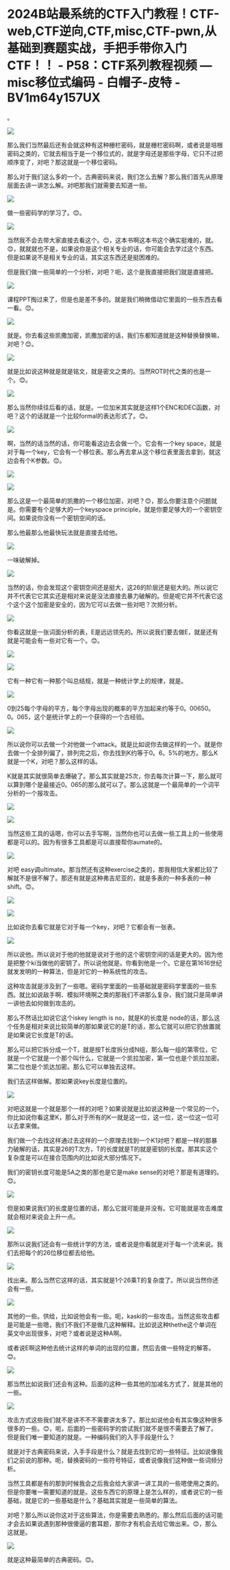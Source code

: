# 2024B站最系统的CTF入门教程！CTF-web,CTF逆向,CTF,misc,CTF-pwn,从基础到赛题实战，手把手带你入门CTF！！ - P58：CTF系列教程视频 — misc移位式编码 - 白帽子-皮特 - BV1m64y157UX

。

![](img/bd6667618c0aa653833f5d10e4e19aba_1.png)

那么我们当然最后还有会就这种有这种栅栏密码，就是栅栏密码啊，或者说是培根密码之类的，它就去相当于是一个移位式的，就是字母还是那些字母，它只不过把顺序变了，对吧？那这就是一个移位密码。

那么对于我们这么多的一个。古典密码来说，我们怎么去解？那么我们首先从原理层面去讲一讲怎么解。对吧那我们就需要去知道一些。



![](img/bd6667618c0aa653833f5d10e4e19aba_3.png)

做一些密码学的学习了。😊。

![](img/bd6667618c0aa653833f5d10e4e19aba_5.png)

当然我不会去带大家直接去看这个。😊，这本书啊这本书这个确实挺难的，就。😊，就就就也不是，如果说你是这个相关专业的话，你可能会去学过这个东西。但是如果说不是相关专业的话，其实这东西还是挺困难的。

但是我们做一些简单的一个分析，对吧？呃，这个是我直接把我们就是直接把。

![](img/bd6667618c0aa653833f5d10e4e19aba_7.png)

课程PPT掏过来了，但是也是差不多的。就是我们稍微借动它里面的一些东西去看一看。😊。

![](img/bd6667618c0aa653833f5d10e4e19aba_9.png)

就是。你去看这些凯撒加密，凯撒加密的话，我们东都知道就是这种替换替换嘛，对吧？😊。

![](img/bd6667618c0aa653833f5d10e4e19aba_11.png)

就是比如说这种就是就是铭文，就是密文之类的。当然ROT时代之类的也是一个。😊。

![](img/bd6667618c0aa653833f5d10e4e19aba_13.png)

那么当然你续往后看的话，就是。一位加米其实就是这样1个ENC和DEC函数，对吧？这个的话就是一个比较formal的表达形式了。😊。



![](img/bd6667618c0aa653833f5d10e4e19aba_15.png)

啊，当然的话当然的话，你可能看这边去会做一个。它会有一个key space，就是对于每一个key，它会有一个移位表。那么再去拿从这个移位表里面去拿到，就这边会有个K参数。😊。



![](img/bd6667618c0aa653833f5d10e4e19aba_17.png)

![](img/bd6667618c0aa653833f5d10e4e19aba_18.png)

那么这是一个最简单的凯撒的一个移位加密，对吧？😊，那么你要注意个问题就是。你需要有个足够大的一个keyspace principle，就是你要足够大的一个密钥空间。如果说你没有一个密钥空间的话。

那么他最那么他最快玩法就是直接去给他。

![](img/bd6667618c0aa653833f5d10e4e19aba_20.png)

一味破解掉。

![](img/bd6667618c0aa653833f5d10e4e19aba_22.png)

当然的话，你会发现这个密钥空间还是挺大，这26的阶层还是挺大的。所以说它并不代表它它其实还是相对来说是没法直接去暴力破解的。但是呢它并不代表它这个这个这个加密是安全的，因为它可以去做一些对吧？次频分析。



![](img/bd6667618c0aa653833f5d10e4e19aba_24.png)

你看这就是一张词面分析的表，E是远远领先的。所以说我们要去做E，就是还有就是可能会有一些对它有一个。😊。



![](img/bd6667618c0aa653833f5d10e4e19aba_26.png)

![](img/bd6667618c0aa653833f5d10e4e19aba_27.png)

它有一种它有一种那个叫总结规，就是一种统计学上的规律，就是。

![](img/bd6667618c0aa653833f5d10e4e19aba_29.png)

0到25每个字母的平方，每个字母出现的概率的平方加起来约等于0。00650。0。065，这个是统计学上的一个获得的一个古经验。



![](img/bd6667618c0aa653833f5d10e4e19aba_31.png)

所以说你可以去做一个对他做一个attack。就是比如说你去做这样的一个。就是你去做一个全排列偏了，排列完之后，你去找到K约等于0。6。5%的地方。那么K就是一个K，对吧？那么这样的话。

K就是其实就很简单去爆破了。那么其实就是25次，你去每次计算一下，那么就可以算到哪个是最接近0。065的那么就可以了。那么这就是一个最简单的一个词平分析的一个报攻击。



![](img/bd6667618c0aa653833f5d10e4e19aba_33.png)

![](img/bd6667618c0aa653833f5d10e4e19aba_34.png)

当然这些工具的话嗯，你可以去手写啊，当然你也可以去做一些工具上的一些使用都是可以的。因为有很多工具都是可以直接帮你aumate的。



![](img/bd6667618c0aa653833f5d10e4e19aba_36.png)

对吧 easy调ultimate。那当然还有这种exercise之类的，那我相信大家都比较了解就不是很不解了。那还有就是这种弗吉尼亚的，就是多表的一种多表的一种shift。😊。



![](img/bd6667618c0aa653833f5d10e4e19aba_38.png)

![](img/bd6667618c0aa653833f5d10e4e19aba_39.png)

比如说你去看它就是它对于每一个key，对吧？它都会有一张表。

![](img/bd6667618c0aa653833f5d10e4e19aba_41.png)

所以说他。所以说对于他的他就是说对于他的这个密钥空间的话是更大的。因为他是把整个ki当做他的密钥了。所以说他就是。你看到他是一个。它是在第1616世纪就发发明的一种算法，但是对它的一种系统性的攻击。

这种攻击就是涉及到了一些嗯。密码学里面的一些基础就是密码学里面的一些东西。就比如说敌手啊、模拟环境啊之类的那我们不讲那么复杂，我们就只是简单讲一讲他去如何做到攻击的。

那么不然话比如说它这个iskey length is no，就是K的长度是 node的话，那么这个任务是相对来说比较简单的那如果说它的是T的话，那么它就可以把它扔放置就是如果说它长度是T的话。

那么可以把它拆分成一个T，就是按T长度拆分成N组，那么每一组的第零位，它就是一个它就是一个那个叫什么，它就是一个凯拉加密，第一位也是个凯拉加密。第二位也是个凯达加密。那么它可以单独去这样。

我们去这样做解。那如果说key长度是位置的。

![](img/bd6667618c0aa653833f5d10e4e19aba_43.png)

对吧这就是一个就是那个一样的对吧？如果说就是比如说这种是一个常见的一个。你比如说你看这里K，那么对于所有的K一就是这一位，这一位，这一位这一位可以去拿来做。

我们做一个去找这样通过去这样的一个原理去找到一个K1对吧？都是一样的那暴力破解的话，其实是26的T次方，T的长度就是T的就是密钥的长度。那其实这个复杂度是可以在接合范围内的比如说大部分情况下。

我们的密钥长度可能是5A之类的那也是它是make sense的对吧？那是有道理的。😊。

![](img/bd6667618c0aa653833f5d10e4e19aba_45.png)

但是如果说我们的长度是位置的话，那么它就可能是并没有。它可能就是攻击难度就会相对来说会上升一点。

![](img/bd6667618c0aa653833f5d10e4e19aba_47.png)

那所以说我们还会有一些统计学的方法，或者说是你看就是对于每一个流来说。我们去把每个的26位移位都去给他。



![](img/bd6667618c0aa653833f5d10e4e19aba_49.png)

找出来。那么当然它这样的话，其实就是1个26乘T的复杂度了。所以说当然你还会有一些。

![](img/bd6667618c0aa653833f5d10e4e19aba_51.png)

其他的一些。供给，比如说他会有一些。呃，kaski的一些攻击。当然这些攻击都是可能是一些嗯，我们不我们不是做几这种解释。比如说这种thethe这个单词在英文中出现很多，对吧？或者说是这种A啊。

或者说E啊这种他去统计这样的单词的出现的位置，然后去做一些特定的解答。😊。

![](img/bd6667618c0aa653833f5d10e4e19aba_53.png)

那当然比如说我们还会有这种。后面的这种一些其他的加减名方式了，就是其他的一些。

![](img/bd6667618c0aa653833f5d10e4e19aba_55.png)

攻击方式这些我们就不是讲不不不需要讲太多了。那比如说他会有其实像这种很多很多的一些。😊，呃，后面的一些密码学的尝试我们就不是很不需要去了解了。但是我们唯一要知道的就是。一种编码我们的入手手段是什么？

就是对于古典密码来说，入手手段是什么？就是去找到它的一些特征。比如说像我们之前说的那种。呃，替换密码的一些符号特征，或者说像我们这种做一些词频分析。

当然工具都是有的那到时候我会之后我会给大家讲一讲工具的一些嗯使用之类的。但是你要唯一需要知道的就是。这些东西它的原理上是怎么样的，或者说它的一些基础，就是它的一些基础是什么？基础其实就是一些简单的算法。

对吧？那么所以说你这对于这些算法，你是需要去熟悉的。那么然后后面的话可能才会去如果说遇到那种很傻逼的套耳题，那你才有机会去给它做出来。😊，那么这就是。



![](img/bd6667618c0aa653833f5d10e4e19aba_57.png)

就是这种最简单的古典密码。😊。